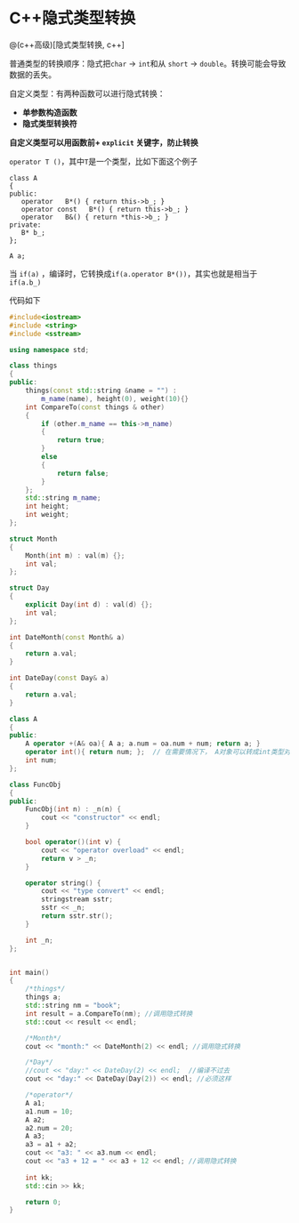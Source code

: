 # C++隐式类型转换
@(c++高级)[隐式类型转换, c++]

普通类型的转换顺序：隐式把`char` $\rightarrow$ `int`和从 `short` $\rightarrow$ `double`。转换可能会导致数据的丢失。  

自定义类型：有两种函数可以进行隐式转换：
- **单参数构造函数**   
- **隐式类型转换符**  

**自定义类型可以用函数前+ `explicit` 关键字，防止转换**

`operator T ()`，其中`T`是一个类型，比如下面这个例子
```
class A
{
public:
   operator   B*() { return this->b_; } 
   operator const   B*() { return this->b_; }
   operator   B&() { return *this->b_; }
private:
   B* b_;
};

A a;
```
当 `if(a)` ，编译时，它转换成`if(a.operator B*())`，其实也就是相当于 `if(a.b_)`

代码如下
```cpp
#include<iostream>
#include <string>
#include <sstream>

using namespace std;

class things
{
public:
	things(const std::string &name = "") :
		m_name(name), height(0), weight(10){}
	int CompareTo(const things & other) 
	{
		if (other.m_name == this->m_name)
		{
			return true;
		}
		else
		{
			return false;
		}
	};
	std::string m_name;
	int height;
	int weight;
};

struct Month
{
	Month(int m) : val(m) {};
	int val;
};

struct Day
{
	explicit Day(int d) : val(d) {};
	int val;
};

int DateMonth(const Month& a)
{
	return a.val;
}

int DateDay(const Day& a)
{
	return a.val;
}

class A 
{
public:
	A operator +(A& oa){ A a; a.num = oa.num + num; return a; }
	operator int(){ return num; };  // 在需要情况下， A对象可以转成int类型对象。  
	int num;
};

class FuncObj
{
public:
	FuncObj(int n) : _n(n) {
		cout << "constructor" << endl;
	}

	bool operator()(int v) {
		cout << "operator overload" << endl;
		return v > _n;
	}

	operator string() {
		cout << "type convert" << endl;
		stringstream sstr;
		sstr << _n;
		return sstr.str();
	}

	int _n;
};


int main()
{
	/*things*/
	things a;
	std::string nm = "book";
	int result = a.CompareTo(nm); //调用隐式转换
	std::cout << result << endl;

	/*Month*/
	cout << "month:" << DateMonth(2) << endl; //调用隐式转换

	/*Day*/
	//cout << "day:" << DateDay(2) << endl;  //编译不过去
	cout << "day:" << DateDay(Day(2)) << endl; //必须这样

	/*operator*/
	A a1;
	a1.num = 10;
	A a2;
	a2.num = 20;
	A a3;
	a3 = a1 + a2;
	cout << "a3: " << a3.num << endl;
	cout << "a3 + 12 = " << a3 + 12 << endl; //调用隐式转换
	 
	int kk;
	std::cin >> kk;

	return 0;
}
```